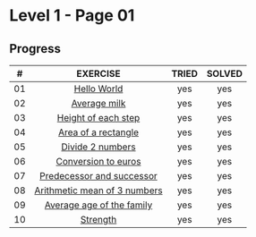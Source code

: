 # Level 1 - Page 01

## Progress

<div align="center">
	<table style="text-align: center">
		<thead>
			<tr>
				<th>#</th>
				<th>EXERCISE</th>
				<th>TRIED</th>
				<th>SOLVED</th>
			</tr>
		</thead>
		<tbody>
			<tr>
				<td>01</td>
				<td>
					<a href="https://github.com/davidmonteiro03/Main/tree/main/CIC/winhost/nivel-1/pag01/01%20-%20Ola%20Mundo">Hello World</a>
				</td>
				<td>yes</td>
				<td>yes</td>
			</tr>
			<tr>
				<td>02</td>
				<td>
					<a href="https://github.com/davidmonteiro03/Main/tree/main/CIC/winhost/nivel-1/pag01/02%20-%20M%C3%A9dia%20de%20leite">Average milk</a>
				</td>
				<td>yes</td>
				<td>yes</td>
			</tr>
			<tr>
				<td>03</td>
				<td>
					<a href="https://github.com/davidmonteiro03/Main/tree/main/CIC/winhost/nivel-1/pag01/03%20-%20Altura%20de%20cada%20degrau">Height of each step</a>
				</td>
				<td>yes</td>
				<td>yes</td>
			</tr>
			<tr>
				<td>04</td>
				<td>
					<a href="https://github.com/davidmonteiro03/Main/tree/main/CIC/winhost/nivel-1/pag01/04%20-%20%C3%81rea%20de%20um%20ret%C3%A2ngulo">Area of a rectangle</a>
				</td>
				<td>yes</td>
				<td>yes</td>
			</tr>
			<tr>
				<td>05</td>
				<td>
					<a href="https://github.com/davidmonteiro03/Main/tree/main/CIC/winhost/nivel-1/pag01/05%20-%20Divide%202%20n%C3%BAmeros">Divide 2 numbers</a>
				</td>
				<td>yes</td>
				<td>yes</td>
			</tr>
			<tr>
				<td>06</td>
				<td>
					<a href="https://github.com/davidmonteiro03/Main/tree/main/CIC/winhost/nivel-1/pag01/06%20-%20Convers%C3%A3o%20para%20euros">Conversion to euros</a>
				</td>
				<td>yes</td>
				<td>yes</td>
			</tr>
			<tr>
				<td>07</td>
				<td>
					<a href="https://github.com/davidmonteiro03/Main/tree/main/CIC/winhost/nivel-1/pag01/07%20-%20Antecessor%20e%20sucessor">Predecessor and successor</a>
				</td>
				<td>yes</td>
				<td>yes</td>
			</tr>
			<tr>
				<td>08</td>
				<td>
					<a href="https://github.com/davidmonteiro03/Main/tree/main/CIC/winhost/nivel-1/pag01/08%20-%20M%C3%A9dia%20aritm%C3%A9tica%20de%203%20n%C3%BAmeros">Arithmetic mean of 3 numbers</a>
				</td>
				<td>yes</td>
				<td>yes</td>
			</tr>
			<tr>
				<td>09</td>
				<td>
					<a href="https://github.com/davidmonteiro03/Main/tree/main/CIC/winhost/nivel-1/pag01/09%20-%20M%C3%A9dia%20de%20idades%20da%20fam%C3%ADlia">Average age of the family</a>
				</td>
				<td>yes</td>
				<td>yes</td>
			</tr>
			<tr>
				<td>10</td>
				<td>
					<a href="https://github.com/davidmonteiro03/Main/tree/main/CIC/winhost/nivel-1/pag01/10%20-%20For%C3%A7a">Strength</a>
				</td>
				<td>yes</td>
				<td>yes</td>
			</tr>
		</tbody>
	</table>
</div>
